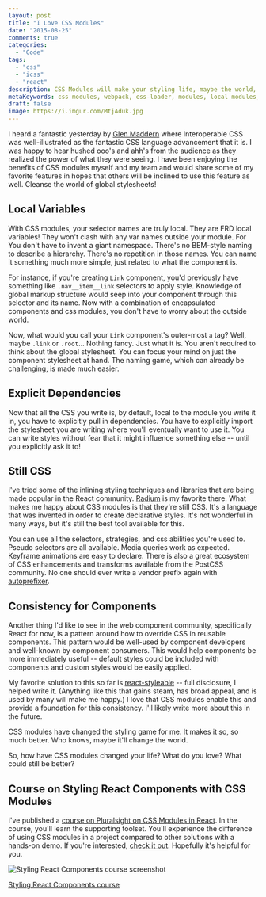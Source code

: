```yaml
---
layout: post
title: "I Love CSS Modules"
date: "2015-08-25"
comments: true
categories:
  - "Code"
tags:
  - "css"
  - "icss"
  - "react"
description: CSS Modules will make your styling life, maybe the world, so much better!
metaKeywords: css modules, webpack, css-loader, modules, local modules, icss, interoperable css
draft: false
image: https://i.imgur.com/MtjAduk.jpg
---
```


I heard a fantastic yesterday by [Glen Maddern](https://twitter.com/glenmaddern) where Interoperable CSS was well-illustrated as the fantastic CSS language advancement that it is.  I was happy to hear hushed ooo's and ahh's from the audience as they realized the power of what they were seeing.  I have been enjoying the benefits of CSS modules myself and my team and would share some of my favorite features in hopes that others will be inclined to use this feature as well.  Cleanse the world of global stylesheets!

<!--more-->

## Local Variables

With CSS modules, your selector names are truly local.  They are FRD local variables!  They won't clash with any var names outside your module.  For You don't have to invent a giant namespace.  There's no BEM-style naming to describe a hierarchy.  There's no repetition in those names.  You can name it something much more simple, just related to what the component is.

For instance, if you're creating `Link` component, you'd previously have something like `.nav__item__link` selectors to apply style.  Knowledge of global markup structure would seep into your component through this selector and its name.  Now with a combination of encapsulated components and css modules,  you don't have to worry about the outside world.

Now, what would you call your `Link` component's outer-most `a` tag?  Well, maybe `.link` or `.root`...  Nothing fancy.  Just what it is.  You aren't required to think about the global stylesheet.  You can focus your mind on just the component stylesheet at hand.  The naming game, which can already be challenging, is made much easier.

## Explicit Dependencies

Now that all the CSS you write is, by default, local to the module you write it in, you have to explicitly pull in dependencies.  You have to explicitly import the stylesheet you are writing where you'll eventually want to use it.  You can write styles without fear that it might influence something else -- until you explicitly ask it to!

## Still CSS

I've tried some of the inlining styling techniques and libraries that are being made popular in the React community.  [Radium](https://github.com/FormidableLabs/radium) is my favorite there.  What makes me happy about CSS modules is that they're still CSS.  It's a language that was invented in order to create declarative styles.  It's not wonderful in many ways, but it's still the best tool available for this.

You can use all the selectors, strategies, and css abilities you're used to.  Pseudo selectors are all available.  Media queries work as expected.  Keyframe animations are easy to declare.  There is also a great ecosystem of CSS enhancements and transforms available from the PostCSS community.  No one should ever write a vendor prefix again with [autoprefixer](https://github.com/postcss/autoprefixer).

## Consistency for Components

Another thing I'd like to see in the web component community, specifically React for now, is a pattern around how to override CSS in reusable components.  This pattern would be well-used by component developers and well-known by component consumers.  This would help components be more immediately useful -- default styles could be included with components and custom styles would be easily applied.

My favorite solution to this so far is [react-styleable](https://github.com/pluralsight/react-styleable) -- full disclosure, I helped write it.  (Anything like this that gains steam, has broad appeal, and is used by many will make me happy.)  I love that CSS modules enable this and provide a foundation for this consistency.  I'll likely write more about this in the future.

CSS modules have changed the styling game for me.  It makes it so, so much better.  Who knows, maybe it'll change the world.

So, how have CSS modules changed your life?  What do you love?  What could still be better?

## Course on Styling React Components with CSS Modules

I've published a [course on Pluralsight on CSS Modules in React](https://www.pluralsight.com/courses/react-styling-components).  In the course, you'll learn the supporting toolset.  You'll experience the difference of using CSS modules in a project compared to other solutions with a hands-on demo.  If you're interested, [check it out](https://www.pluralsight.com/courses/react-styling-components).  Hopefully it's helpful for you.

![Styling React Components course screenshot](https://i.imgur.com/3mxagk7.png)

[Styling React Components course](https://www.pluralsight.com/courses/react-styling-components)
